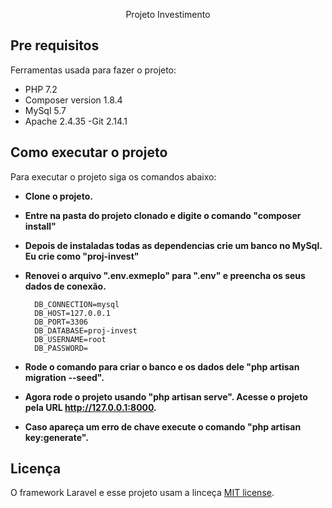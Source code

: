 <p align="center">Projeto Investimento</p>

## Pre requisitos

Ferramentas usada para fazer o projeto:

- PHP 7.2
- Composer version 1.8.4
- MySql 5.7
- Apache 2.4.35
-Git 2.14.1

## Como executar o projeto

Para executar o projeto siga os comandos abaixo:

- **Clone o projeto.**
- **Entre na pasta do projeto clonado e digite o comando "composer install"**
- **Depois de instaladas todas as dependencias crie um banco no MySql. Eu crie como "proj-invest"**
- **Renovei o arquivo ".env.exmeplo" para ".env" e preencha os seus dados de conexão.**

        DB_CONNECTION=mysql
        DB_HOST=127.0.0.1
        DB_PORT=3306
        DB_DATABASE=proj-invest
        DB_USERNAME=root
        DB_PASSWORD=

- **Rode o comando para criar o banco e os dados dele "php artisan migration --seed".**
- **Agora rode o projeto usando "php artisan serve". Acesse o projeto pela URL http://127.0.0.1:8000.**
- **Caso apareça um erro de chave execute o comando "php artisan key:generate".**


## Licença

O framework Laravel e esse projeto usam a linceça [MIT license](https://opensource.org/licenses/MIT).
